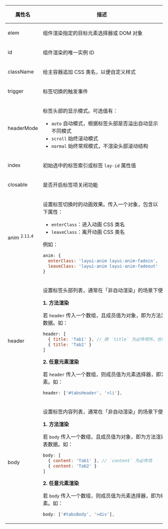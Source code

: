 <table class="layui-table">
  <colgroup>
    <col width="150">
    <col>
    <col width="100">
    <col width="100">
  </colgroup>
  <thead>
    <tr>
      <th>属性名</th>
      <th>描述</th>
      <th>类型</th>
      <th>默认值</th>
    </tr>
  </thead>
  <tbody>
    <tr>
<td>elem</td>
<td>

组件渲染指定的目标元素选择器或 DOM 对象

</td>
<td>string/DOM</td>
<td>-</td>
    </tr>
    <tr>
    <tr>
<td>id</td>
<td>

组件渲染的唯一实例 ID

</td>
<td>string</td>
<td>-</td>
    </tr>
    <tr>
<td>className</td>
<td>

给主容器追加 CSS 类名，以便自定义样式

</td>
<td>string</td>
<td>-</td>
    </tr>
    <tr>
<td>trigger</td>
<td>

标签切换的触发事件

</td>
<td>boolean</td>
<td>

`click`

</td>
    </tr>
    <tr>
<td>headerMode</td>
<td>

标签头部的显示模式。可选值有：

- `auto` 自动模式，根据标签头部是否溢出自动显示不同模式
- `scroll` 始终滚动模式
- `normal` 始终常规模式，不渲染头部滚动结构

</td>
<td>string</td>
<td>

`auto`

</td>
    </tr>
    <tr>
<td>index</td>
<td>

初始选中的标签索引或标签 `lay-id` 属性值

</td>
<td>number</td>
<td>-</td>
    </tr>
    <tr>
<td>closable</td>
<td>

是否开启标签项关闭功能

</td>
<td>boolean</td>
<td>

`false`

</td>
    </tr>
    <tr>
<td>anim <sup>2.11.4</sup></td>
<td>

设置标签切换时的动画效果。传入一个对象，包含以下属性：

- `enterClass`：进入动画 CSS 类名
- `leaveClass`：离开动画 CSS 类名

例如：

```js
anim: {
  enterClass: 'layui-anim layui-anim-fadein', 
  leaveClass: 'layui-anim layui-anim-fadeout' 
}

```

</td>
<td>`{enterClass: string, leaveClass: string}`</td>
<td>

-

</td>
    </tr>
    <tr>
<td>header</td>
<td colspan="3">

设置标签头部列表，通常在「非自动渲染」的场景下使用：

**1. 方法渲染**

若 `header` 传入一个数组，且成员值为对象，即为方法渲染时传入的头部列表数据。如：

```js
header: [
  { title: 'Tab1' }, // 除 `title` 为必传项外，也可传入其他任意字段。
  { title: 'Tab2' }
]
```

**2. 任意元素渲染**

若 `header` 传入一个数组，则成员值为元素选择器，即为绑定标签头部列表元素。如：

```js
header: ['#tabsHeader', '>li'],
```

</td>
    </tr>
    <tr>
<td>body</td>
<td colspan="3">

设置标签内容列表，通常在「非自动渲染」的场景下使用：

**1. 方法渲染**

若 `body` 传入一个数组，且成员值为对象，即为方法渲染时传入的标签内容列表数据。如：

```js
body: [
  { content: 'Tab1' }, // `content` 为必传项
  { content: 'Tab2' }
]
```

**2. 任意元素渲染**

若 `body` 传入一个数组，则成员值为元素选择器，即为绑定标签内容列表元素。如：

```js
body: ['#tabsBody', '>div'],
```

</td>
    </tr>
  </tbody>
</table>

